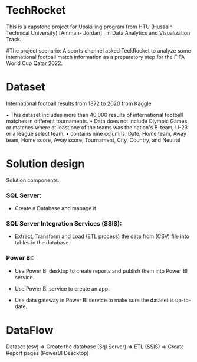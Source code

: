 # TechRocket
This is a capstone project for Upskilling program from HTU (Hussain Technical University) [Amman- Jordan] , in Data Analytics and Visualization Track.

#The project scenario:
A sports channel asked TeckRocket to analyze some international football match information as a preparatory step for the FIFA World Cup Qatar 2022.

# Dataset
International football results from 1872 to 2020 from Kaggle

•	This dataset includes more than 40,000 results of international football matches in different tournaments.
•	Data does not include Olympic Games or matches where at least one of the teams was the nation's B-team, U-23 or a league select team.
•	contains nine columns: 
Date, Home team, Away team, Home score, Away score, Tournament, City, Country, and Neutral


# Solution design

Solution components:

###	SQL Server: 

- Create a Database and manage it.

###	SQL Server Integration Services (SSIS):

- Extract, Transform and Load (ETL process) the data from (CSV) file into tables in the database.

###	Power BI:

- Use Power BI desktop to create reports and publish them into Power BI service.

- Use Power BI service to create an app.

- Use data gateway in Power BI service to make sure the dataset is up-to-date.

# DataFlow 

Dataset (csv) => Create the database (Sql Server) => ETL (SSIS) => Create Report pages (PowerBI Descktop)

